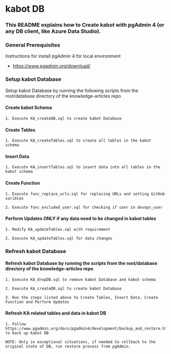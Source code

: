 # kabot DB                                                                                                        
### This README explains how to Create kabot with pgAdmin 4 (or any DB client, like Azure Data Studio). 


### General Prerequisites

Instructions for install pgAdmin 4 for local environment
  
  *  https://www.pgadmin.org/download/
  

### Setup kabot Database

Setup kabot Database by running the following scripts from the root/database directory of the knowledge-articles repo

#### Create kabot Schema
  
	1. Execute KA_createDB.sql to create kabot Database


#### Create Tables
  
	1. Execute KA_createTables.sql to create all tables in the kabot schema

	
#### Insert Data

	1. Execute KA_insertTables.sql to insert data into all tables in the kabot schema

#### Create Function

	1. Execute func_replace_urls.sql for replacing URLs and setting GitHub varibles

	2. Execute func_excluded_user.sql for checking if user in devops_user 
	
	
#### Perform Updates ONLY if any data need to be changed in kabot tables
		
	1. Modify KA_updateTables.sql with requirement
   
	2. Execute KA_updateTables.sql for data changes
		

### Refresh kabot Database
	
#### Refresh kabot Database by running the scripts from the root/database directory of the knowledge-articles repo
  
	1. Execute KA_dropDB.sql to remove kabot Database and kabot schema

	2. Execute KA_createDB.sql to create kabot Database

	3. Run the steps listed above to Create Tables, Insert Data, Create Function and Perform Updates


#### Refresh KA related tables and data in kabot DB
  
	1. Follow https://www.pgadmin.org/docs/pgadmin4/development/backup_and_restore.html# to back up kabot DB

	NOTE: Only in exceptional situations, if needed to rollback to the original state of DB, run restore process from pgAdmin.
	
